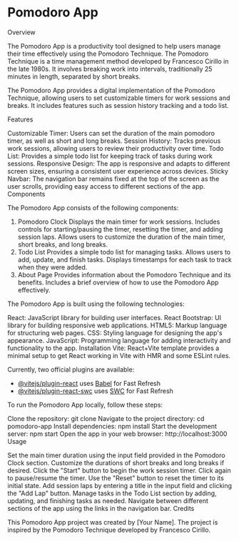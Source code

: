 
# Pomodoro App

Overview

The Pomodoro App is a productivity tool designed to help users manage their time effectively using the Pomodoro Technique. The Pomodoro Technique is a time management method developed by Francesco Cirillo in the late 1980s. It involves breaking work into intervals, traditionally 25 minutes in length, separated by short breaks.

The Pomodoro App provides a digital implementation of the Pomodoro Technique, allowing users to set customizable timers for work sessions and breaks. It includes features such as session history tracking and a todo list.

Features

Customizable Timer: Users can set the duration of the main pomodoro timer, as well as short and long breaks.
Session History: Tracks previous work sessions, allowing users to review their productivity over time.
Todo List: Provides a simple todo list for keeping track of tasks during work sessions.
Responsive Design: The app is responsive and adapts to different screen sizes, ensuring a consistent user experience across devices.
Sticky Navbar: The navigation bar remains fixed at the top of the screen as the user scrolls, providing easy access to different sections of the app.
Components

The Pomodoro App consists of the following components:

1. Pomodoro Clock
Displays the main timer for work sessions.
Includes controls for starting/pausing the timer, resetting the timer, and adding session laps.
Allows users to customize the duration of the main timer, short breaks, and long breaks.
2. Todo List
Provides a simple todo list for managing tasks.
Allows users to add, update, and finish tasks.
Displays timestamps for each task to track when they were added.
3. About Page
Provides information about the Pomodoro Technique and its benefits.
Includes a brief overview of how to use the Pomodoro App effectively.

The Pomodoro App is built using the following technologies:

React: JavaScript library for building user interfaces.
React Bootstrap: UI library for building responsive web applications.
HTML5: Markup language for structuring web pages.
CSS: Styling language for designing the app's appearance.
JavaScript: Programming language for adding interactivity and functionality to the app.
Installation
Vite: React+Vite template provides a minimal setup to get React working in Vite with HMR and some ESLint rules.

Currently, two official plugins are available:

- [@vitejs/plugin-react](https://github.com/vitejs/vite-plugin-react/blob/main/packages/plugin-react/README.md) uses [Babel](https://babeljs.io/) for Fast Refresh
- [@vitejs/plugin-react-swc](https://github.com/vitejs/vite-plugin-react-swc) uses [SWC](https://swc.rs/) for Fast Refresh

To run the Pomodoro App locally, follow these steps:

Clone the repository: git clone <repository-url>
Navigate to the project directory: cd pomodoro-app
Install dependencies: npm install
Start the development server: npm start
Open the app in your web browser: http://localhost:3000
Usage

Set the main timer duration using the input field provided in the Pomodoro Clock section.
Customize the durations of short breaks and long breaks if desired.
Click the "Start" button to begin the work session timer. Click again to pause/resume the timer.
Use the "Reset" button to reset the timer to its initial state.
Add session laps by entering a title in the input field and clicking the "Add Lap" button.
Manage tasks in the Todo List section by adding, updating, and finishing tasks as needed.
Navigate between different sections of the app using the links in the navigation bar.
Credits

This Pomodoro App project was created by [Your Name].
The project is inspired by the Pomodoro Technique developed by Francesco Cirillo.
